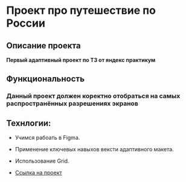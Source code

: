 # Проект про путешествие по России

## Описание проекта

**Первый адаптивный проект по ТЗ от яндекс практикум**
## Функциональность

### Данный проект должен коректно отобраться на самых распространённых разрешениях экранов

## Технлогии:

* Учимcя рабоать в Figma.
* Применение ключевых навыхов вексти адаптивного макета.
* Использование Grid.

* [Ссылка на проект](https://ivankhachaturyan.github.io/russian-travel/)